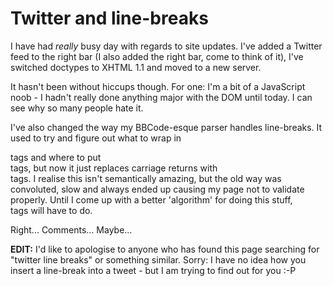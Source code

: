 # Twitter and line-breaks

I have had *really* busy day with regards to site updates. I've added a Twitter feed to the right bar (I also added the right bar, come to think of it), I've switched doctypes to XHTML 1.1 and moved to a new server.

It hasn't been without hiccups though. For one: I'm a bit of a JavaScript noob - I hadn't really done anything major with the DOM until today. I can see why so many people hate it. 

I've also changed the way my BBCode-esque parser handles line-breaks. It used to try and figure out what to wrap in <p> tags and where to put <br/> tags, but now it just replaces carriage returns with <br/> tags. I realise this isn't semantically amazing, but the old way was convoluted, slow and always ended up causing my page not to validate properly. Until I come up with a better 'algorithm' for doing this stuff, <br/> tags will have to do.

Right... Comments... Maybe...

**EDIT:**
I'd like to apologise to anyone who has found this page searching for "twitter line breaks" or something similar. 
Sorry: I have no idea how you insert a line-break into a tweet - but I am trying to find out for you :-P